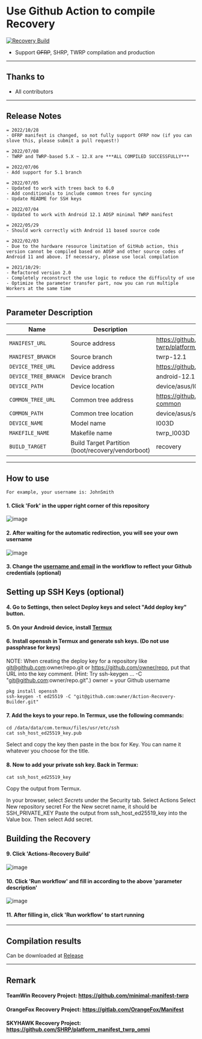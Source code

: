 # Use Github Action to compile Recovery

[![Recovery Build](https://github.com/sakshiagrwal/ActionRecoveryBuilder/actions/workflows/Recovery%20Build.yml/badge.svg)](https://github.com/sakshiagrwal/ActionRecoveryBuilder/actions/workflows/Recovery%20Build.yml)

- Support ~~OFRP~~, SHRP, TWRP compilation and production

---

## Thanks to

- All contributors

---

## Release Notes

```
= 2022/10/28
- OFRP manifest is changed, so not fully support OFRP now (if you can slove this, please submit a pull request!)

= 2022/07/08
- TWRP and TWRP-based 5.X ~ 12.X are ***ALL COMPILED SUCCESSFULLY***

= 2022/07/06
- Add support for 5.1 branch

= 2022/07/05
- Updated to work with trees back to 6.0
- Add conditionals to include common trees for syncing
- Update README for SSH keys

= 2022/07/04
- Updated to work with Android 12.1 AOSP minimal TWRP manifest

= 2022/05/29
- Should work correctly with Android 11 based source code

= 2022/02/03
- Due to the hardware resource limitation of GitHub action, this version cannot be compiled based on AOSP and other source codes of Android 11 and above. If necessary, please use local compilation

= 2021/10/29:
- Refactored version 2.0
- Completely reconstruct the use logic to reduce the difficulty of use
- Optimize the parameter transfer part, now you can run multiple Workers at the same time
```

---

## Parameter Description

| Name                 | Description                                       | Example                                                                  |
| -------------------- | ------------------------------------------------- | ------------------------------------------------------------------------ |
| `MANIFEST_URL`       | Source address                                    | https://github.com/minimal-manifest-twrp/platform_manifest_twrp_aosp.git |
| `MANIFEST_BRANCH`    | Source branch                                     | twrp-12.1                                                                |
| `DEVICE_TREE_URL`    | Device address                                    | https://github.com/TeamWin/android_device_asus_I003D                     |
| `DEVICE_TREE_BRANCH` | Device branch                                     | android-12.1                                                             |
| `DEVICE_PATH`        | Device location                                   | device/asus/I003D                                                        |
| `COMMON_TREE_URL`    | Common tree address                               | https://github.com/TeamWin/android_device_asus_sm8250-common             |
| `COMMON_PATH`        | Common tree location                              | device/asus/sm8250-common                                                |
| `DEVICE_NAME`        | Model name                                        | I003D                                                                    |
| `MAKEFILE_NAME`      | Makefile name                                     | twrp_I003D                                                               |
| `BUILD_TARGET`       | Build Target Partition (boot/recovery/vendorboot) | recovery                                                                 |

---

## How to use

```
For example, your username is: JohnSmith
```

#### 1. Click 'Fork' in the upper right corner of this repository

![image](https://user-images.githubusercontent.com/37921907/177914706-c92476c5-7e14-4fb3-be94-0c8a11dae874.png)

#### 2. After waiting for the automatic redirection, you will see your own username

![image](https://user-images.githubusercontent.com/37921907/177915106-5bde6fc9-303c-479e-b290-22b48efd1e4e.png)

#### 3. Change the [username and email](https://github.com/CaptainThrowback/Action-Recovery-Builder/blob/main/.github/workflows/Recovery%20Build.yml#L100-L101) in the workflow to reflect your Github credentials (optional)

## Setting up SSH Keys (optional)

#### 4. Go to Settings, then select Deploy keys and select "Add deploy key" button.

#### 5. On your Android device, install [Termux](https://github.com/termux/termux-app/releases)

#### 6. Install openssh in Termux and generate ssh keys. (Do not use passphrase for keys)

NOTE: When creating the deploy key for a repository like git@github.com:owner/repo.git or https://github.com/owner/repo, put that URL into the key comment. (Hint: Try ssh-keygen ... -C "git@github.com:owner/repo.git".)
owner = your Github username

```
pkg install openssh
ssh-keygen -t ed25519 -C "git@github.com:owner/Action-Recovery-Builder.git"
```

#### 7. Add the keys to your repo. In Termux, use the following commands:

```
cd /data/data/com.termux/files/usr/etc/ssh
cat ssh_host_ed25519_key.pub
```

Select and copy the key then paste in the box for Key.
You can name it whatever you choose for the title.

#### 8. Now to add your private ssh key. Back in Termux:

```
cat ssh_host_ed25519_key
```

Copy the output from Termux.

In your browser, select _Secrets_ under the Security tab.
Select Actions
Select New repository secret
For the New secret name, it should be SSH_PRIVATE_KEY
Paste the output from ssh_host_ed25519_key into the Value box.
Then select Add secret.

## Building the Recovery

#### 9. Click 'Actions-Recovery Build'

![image](https://user-images.githubusercontent.com/37921907/177915304-8731ed80-1d49-48c9-9848-70d0ac8f2720.png)

#### 10. Click 'Run workflow' and fill in according to the above 'parameter description'

![image](https://user-images.githubusercontent.com/37921907/177915346-71c29149-78fb-4a00-996f-5d84ffc9eb8c.png)

#### 11. After filling in, click 'Run workflow' to start running

---

## Compilation results

Can be downloaded at [Release](../../releases)

---

## Remark

#### TeamWin Recovery Project: https://github.com/minimal-manifest-twrp

#### OrangeFox Recovery Project: https://gitlab.com/OrangeFox/Manifest

#### SKYHAWK Recovery Project: https://github.com/SHRP/platform_manifest_twrp_omni
